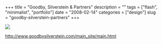 +++
title = "Goodby, Silverstein & Partners"
description = ""
tags = ["flash", "minimalist", "portfolio"]
date = "2008-02-14"
categories = ["design"]
slug = "goodby-silverstein-partners"
+++


 

  <div id="screens-thumbs" class="clearfix">
    <div class="txt-center" id="design-submission"><a href="http://www.goodbysilverstein.com/main_site/main.html"><img id='bluga-thumbnail-950' class='bluga-thumbnail large' src='//media.konigi.com/bluga/
wt47f279e794f31_0.jpg'/></a></div>  
  </div>   
<p><a href="http://www.goodbysilverstein.com/main_site/main.html">http://www.goodbysilverstein.com/main_site/main.html</a></p>




